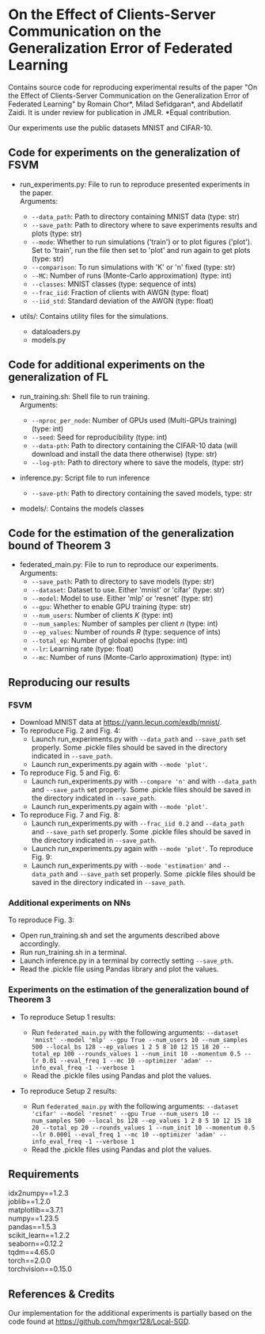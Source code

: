 # On the Effect of Clients-Server Communication on the Generalization Error of Federated Learning
Contains source code for reproducing experimental results of the paper "On the Effect of Clients-Server Communication on the Generalization Error of Federated Learning" by Romain Chor*, Milad Sefidgaran*, and Abdellatif Zaidi. It is under review for publication in JMLR. 
*Equal contribution.

Our experiments use the public datasets MNIST and CIFAR-10. 

## Code for experiments on the generalization of FSVM 
- run_experiments.py: File to run to reproduce presented experiments in the paper.  
  Arguments:  
  - `--data_path`: Path to directory containing MNIST data (type: str)  
  - `--save_path`: Path to directory where to save experiments results and plots (type: str)  
  - `--mode`: Whether to run simulations ('train') or to plot figures ('plot'). Set to 'train', run the file then set to 'plot' and run again to get plots (type: str)  
  - `--comparison`: To run simulations with 'K' or 'n' fixed (type: str)  
  - `--MC`: Number of runs (Monte-Carlo approximation) (type: int) 
  - `--classes`: MNIST classes (type: sequence of ints)  
  - `--frac_iid`: Fraction of clients with AWGN (type: float)  
  - `--iid_std`: Standard deviation of the AWGN (type: float)

- utils/: Contains utility files for the simulations.  
  - dataloaders.py
  - models.py

 
## Code for additional experiments on the generalization of FL 
- run_training.sh: Shell file to run training.  
  Arguments:
  - `--nproc_per_node`: Number of GPUs used (Multi-GPUs training) (type: int)
  - `--seed`: Seed for reproducibility (type: int)
  - `--data-pth`: Path to directory containing the CIFAR-10 data (will download and install the data there otherwise) (type: str)
  - `--log-pth`: Path to directory where to save the models, (type: str)

- inference.py: Script file to run inference  
  - `--save-pth`: Path to directory containing the saved models, type: str

- models/: Contains the models classes


## Code for the estimation of the generalization bound of Theorem 3
- federated_main.py: File to run to reproduce our experiments.  
  Arguments:
  - `--save_path`: Path to directory to save models (type: str)
  - `--dataset`: Dataset to use. Either 'mnist' or 'cifar' (type: str)
  - `--model`: Model to use. Either 'mlp' or 'resnet' (type: str)
  - `--gpu`: Whether to enable GPU training (type: str)
  - `--num_users`: Number of clients $K$ (type: int)
  - `--num_samples`: Number of samples per client $n$ (type: int)
  - `--ep_values`: Number of rounds $R$ (type: sequence of ints)
  - `--total_ep`: Number of global epochs (type: int)
  - `--lr`: Learning rate (type: float)
  - `--mc`: Number of runs (Monte-Carlo approximation) (type: int)

## Reproducing our results

### FSVM
- Download MNIST data at https://yann.lecun.com/exdb/mnist/.
- To reproduce Fig. 2 and Fig. 4:
  - Launch run_experiments.py with `--data_path` and `--save_path` set properly. Some .pickle files should be saved in the 
   directory indicated in `--save_path`.
  - Launch run_experiments.py again with `--mode 'plot'`. 
- To reproduce Fig. 5 and Fig. 6:
  - Launch run_experiments.py with `--compare 'n'` and with `--data_path` and `--save_path` set properly. Some .pickle files should be saved in the 
   directory indicated in `--save_path`.
  - Launch run_experiments.py again with `--mode 'plot'`. 
- To reproduce Fig. 7 and Fig. 8:
  - Launch run_experiments.py with `--frac_iid 0.2` and `--data_path` and `--save_path` set properly. Some .pickle files should be saved in the 
   directory indicated in `--save_path`.
  - Launch run_experiments.py again with `--mode 'plot'`. 
 To reproduce Fig. 9:	
   - Launch run_experiments.py with `--mode 'estimation'` and `--data_path` and `--save_path` set properly. Some .pickle files should be saved in the 
     directory indicated in `--save_path`.

### Additional experiments on NNs
To reproduce Fig. 3:
  - Open run_training.sh and set the arguments described above accordingly. 
  - Run run_training.sh in a terminal.
  - Launch inference.py in a terminal by correctly setting `--save_pth`.
  - Read the .pickle file using Pandas library and plot the values.

### Experiments on the estimation of the generalization bound of Theorem 3
- To reproduce Setup 1 results:
  - Run `federated_main.py` with the following arguments: `--dataset 'mnist' --model 'mlp' --gpu True --num_users 10 --num_samples 500 --local_bs 128 --ep_values 1 2 5 8 10 12 15 18 20 --total_ep 100 --rounds_values 1 --num_init 10 --momentum 0.5 --lr 0.01 --eval_freq 1 --mc 10 --optimizer 'adam' --info_eval_freq -1 --verbose 1`
  - Read the .pickle files using Pandas and plot the values.

- To reproduce Setup 2 results:
  - Run `federated_main.py` with the following arguments: `--dataset 'cifar' --model 'resnet' --gpu True --num_users 10 --num_samples 500 --local_bs 128 --ep_values 1 2 8 5 10 12 15 18 20 --total_ep 20 --rounds_values 1 --num_init 10 --momentum 0.5 --lr 0.0001 --eval_freq 1 --mc 10 --optimizer 'adam' --info_eval_freq -1 --verbose 1`
  - Read the .pickle files using Pandas and plot the values.


## Requirements
idx2numpy==1.2.3  
joblib==1.2.0  
matplotlib==3.7.1  
numpy==1.23.5  
pandas==1.5.3  
scikit_learn==1.2.2  
seaborn==0.12.2  
tqdm==4.65.0  
torch==2.0.0  
torchvision==0.15.0


## References & Credits
Our implementation for the additional experiments is partially based on the code found at https://github.com/hmgxr128/Local-SGD.
